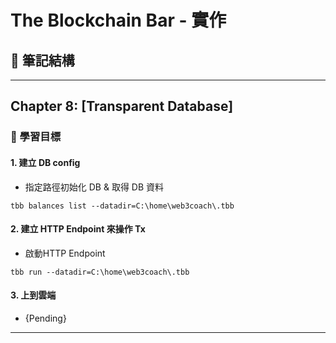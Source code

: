 # The Blockchain Bar - 實作

## 📝 筆記結構

---

## Chapter 8: [Transparent Database]

### 🎯 學習目標

#### 1. 建立 DB config
   - 指定路徑初始化 DB & 取得 DB 資料
   ```
   tbb balances list --datadir=C:\home\web3coach\.tbb
   ```

#### 2. 建立 HTTP Endpoint 來操作 Tx
   - 啟動HTTP Endpoint
   ```
   tbb run --datadir=C:\home\web3coach\.tbb
   ```

#### 3. 上到雲端
   - {Pending}
---